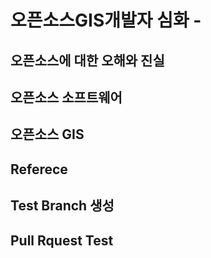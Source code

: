 # 오픈소스GIS개발자 심화 - 

## 오픈소스에 대한 오해와 진실

## 오픈소스 소프트웨어

## 오픈소스 GIS

## Referece


## Test Branch 생성

## Pull Rquest Test